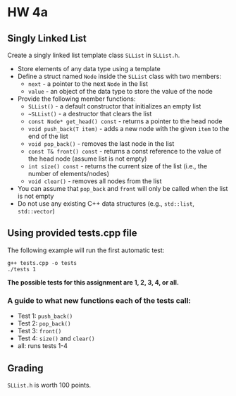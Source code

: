 # HW 4a 

## Singly Linked List

Create a singly linked list template class `SLList` in `SLList.h`.

- Store elements of any data type using a template
- Define a struct named `Node` inside the `SLList` class with two members:
  - `next` - a pointer to the next `Node` in the list
  - `value` - an object of the data type to store the value of the node
- Provide the following member functions:
  - `SLList()` - a default constructor that initializes an empty list
  - `~SLList()` - a destructor that clears the list
  - `const Node* get_head() const` - returns a pointer to the head node
  - `void push_back(T item)` - adds a new node with the given `item` to the end of the list
  - `void pop_back()` - removes the last node in the list
  - `const T& front() const` - returns a const reference to the value of the head node (assume list is not empty)
  - `int size() const` - returns the current size of the list (i.e., the number of elements/nodes)
  - `void clear()` - removes all nodes from the list
- You can assume that `pop_back` and `front` will only be called when the list is not empty
- Do not use any existing C++ data structures (e.g., `std::list`, `std::vector`)

## Using provided tests.cpp file

The following example will run the first automatic test:
```
g++ tests.cpp -o tests
./tests 1
```
**The possible tests for this assignment are 1, 2, 3, 4, or all.**

### A guide to what new functions each of the tests call:
* Test 1: `push_back()`
* Test 2: `pop_back()`
* Test 3: `front()`
* Test 4: `size()` and `clear()`
* all: runs tests 1-4

## Grading

`SLList.h` is worth 100 points.